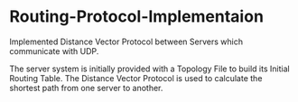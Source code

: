 # Routing-Protocol-Implementaion
Implemented Distance Vector Protocol between Servers which communicate with UDP.

The server system is initially provided with a Topology File to build its Initial Routing Table. The Distance Vector Protocol is used to calculate the shortest path from one server to another.
